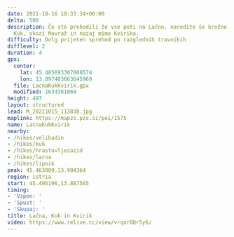 ```yaml
---
date: 2021-10-16 10:33:34+00:00
delta: 500
description: Če ste prehodili že vse poti na Lačno, naredite še krožno pot čez Lačno,
  Kuk, skozi Movraž in nazaj mimo Kvirika.
difficulty: Dolg prijeten sprehod po razglednih travnikih
difflevel: 2
duration: 4
gpx:
  center:
    lat: 45.485693307008574
    lon: 13.897403663645969
  file: LacnaKukKvirik.gpx
  modified: 1634381068
height: 497
layout: structured
lead: M_20211015_113838.jpg
maplink: https://mapzs.pzs.si/poi/1575
name: LacnaKukKvirik
nearby:
- /hikes/velibadin
- /hikes/kuk
- /hikes/hrastovljezazid
- /hikes/lacna
- /hikes/lipnik
peak: 45.463809,13.904364
region: istria
start: 45.495196,13.887565
timing:
- 'Vzpon: '
- 'Spust: '
- 'Skupaj: '
title: Lačna, Kuk in Kvirik
video: https://www.relive.cc/view/vrqorDQr5y6/
---
```

